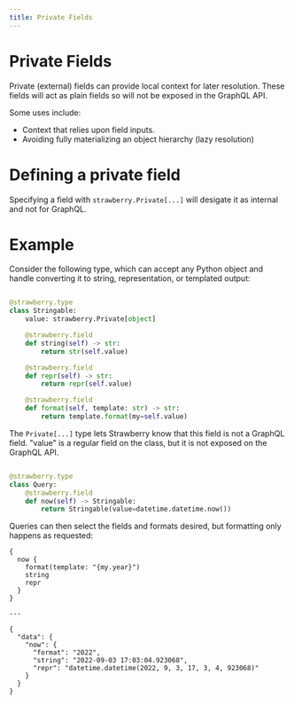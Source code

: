 ```yaml
---
title: Private Fields
---
```


# Private Fields

Private (external) fields can provide local context for later resolution.
These fields will act as plain fields so will not be exposed in the GraphQL
API.

Some uses include:

- Context that relies upon field inputs.
- Avoiding fully materializing an object hierarchy (lazy resolution)

# Defining a private field

Specifying a field with `strawberry.Private[...]` will desigate it as
internal and not for GraphQL.

# Example

Consider the following type, which can accept any Python object and handle
converting it to string, representation, or templated output:

```python

@strawberry.type
class Stringable:
    value: strawberry.Private[object]

    @strawberry.field
    def string(self) -> str:
        return str(self.value)

    @strawberry.field
    def repr(self) -> str:
        return repr(self.value)

    @strawberry.field
    def format(self, template: str) -> str:
        return template.format(my=self.value)

```

The `Private[...]` type lets Strawberry know that this field is not
a GraphQL field. "value" is a regular field on the class, but it is not
exposed on the GraphQL API.

```python

@strawberry.type
class Query:
    @strawberry.field
    def now(self) -> Stringable:
        return Stringable(value=datetime.datetime.now())

```

Queries can then select the fields and formats desired, but formatting only
happens as requested:

```graphql+json
{
  now {
    format(template: "{my.year}")
    string
    repr
  }
}

---

{
  "data": {
    "now": {
      "format": "2022",
      "string": "2022-09-03 17:03:04.923068",
      "repr": "datetime.datetime(2022, 9, 3, 17, 3, 4, 923068)"
    }
  }
}
```
